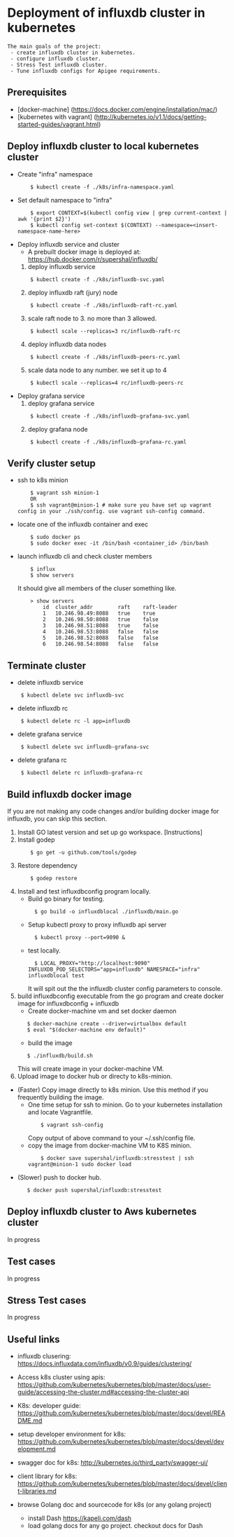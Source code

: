 # Deployment of influxdb cluster in kubernetes

	The main goals of the project:
	 - create influxdb cluster in kubernetes.
	 - configure influxdb cluster.
	 - Stress Test influxdb cluster.
	 - Tune influxdb configs for Apigee requirements.

## Prerequisites
- [docker-machine] (https://docs.docker.com/engine/installation/mac/)
- [kubernetes with vagrant] (http://kubernetes.io/v1.1/docs/getting-started-guides/vagrant.html)

## Deploy influxdb cluster to local kubernetes cluster
- Create "infra" namespace
	```
		$ kubectl create -f ./k8s/infra-namespace.yaml
	```
- Set default namespace to "infra"
	```
		$ export CONTEXT=$(kubectl config view | grep current-context | awk '{print $2}')
		$ kubectl config set-context $(CONTEXT) --namespace=<insert-namespace-name-here>
	``` 
- Deploy influxdb service and cluster
	- A prebuilt docker image is deployed at: https://hub.docker.com/r/supershal/influxdb/
	1. deploy influxdb service
	```
		$ kubectl create -f ./k8s/influxdb-svc.yaml
	```
	2. deploy influxdb raft (jury) node
	```
		$ kubectl create -f ./k8s/influxdb-raft-rc.yaml
	```
	3. scale raft node to 3. no more than 3 allowed.
	```
		$ kubectl scale --replicas=3 rc/influxdb-raft-rc
	```
	4. deploy influxdb data nodes
	```
		$ kubectl create -f ./k8s/influxdb-peers-rc.yaml
	```
	5. scale data node to any number. we set it up to 4
	```
		$ kubectl scale --replicas=4 rc/influxdb-peers-rc
	```
- Deploy grafana service
	1. deploy grafana service
	```
		$ kubectl create -f ./k8s/influxdb-grafana-svc.yaml
	```
	2. deploy grafana node
	```
		$ kubectl create -f ./k8s/influxdb-grafana-rc.yaml
	```
## Verify cluster setup
- ssh to k8s minion
	```
		$ vagrant ssh minion-1
		OR
		$ ssh vagrant@minion-1 # make sure you have set up vagrant config in your ./ssh/config. use vagrant ssh-config command.
	```
- locate one of the influxdb container and exec
	```
		$ sudo docker ps
		$ sudo docker exec -it /bin/bash <container_id> /bin/bash
	```
- launch influxdb cli and check cluster members
	```
		$ influx
		$ show servers
	```
	It should give all members of the cluser something like.
	```
		> show servers
			id	cluster_addr		raft	raft-leader
			1	10.246.98.49:8088	true	true
			2	10.246.98.50:8088	true	false
			3	10.246.98.51:8088	true	false
			4	10.246.98.53:8088	false	false
			5	10.246.98.52:8088	false	false
			6	10.246.98.54:8088	false	false
	```
## Terminate cluster
- delete influxdb service
	```
	 $ kubectl delete svc influxdb-svc
	``` 
- delete influxdb rc
	```
 	 $ kubectl delete rc -l app=influxdb
	```
- delete grafana service
	```
	 $ kubectl delete svc influxdb-grafana-svc
	``` 
- delete grafana rc
	```
 	 $ kubectl delete rc influxdb-grafana-rc
	```

## Build influxdb docker image
If you are not making any code changes and/or building docker image for influxdb, you can skip this section.
1. Install GO latest version and set up go workspace. [Instructions]
2. Install godep
	```
		$ go get -u github.com/tools/godep
	```
3. Restore dependency
	```
		$ godep restore
	```
4. Install and test influxdbconfig program locally.
	- Build go binary for testing.
	  ```
		$ go build -o influxdblocal ./influxdb/main.go
      ```
    - Setup kubectl proxy to proxy influxdb api server
      ```
      	$ kubectl proxy --port=9090 &
      ```
    - test locally. 
      ```
      	$ LOCAL_PROXY="http://localhost:9090" INFLUXDB_POD_SELECTORS="app=influxdb" NAMESPACE="infra" influxdblocal test
      ```
      It will spit out the the influxdb cluster config parameters to console.
4. build influxdbconfig executable from the go program and create docker image for influxdbconfig + influxdb
	- Create docker-machine vm and set docker daemon
	 ```
	 	$ docker-machine create --driver=virtualbox default
	 	$ eval "$(docker-machine env default)"
	 ```
	- build the image
	 ```
		$ ./influxdb/build.sh
	 ```
	This will create image in your docker-machine VM.
5. Upload image to docker hub or directy to k8s-minion.
  - (Faster) Copy image directly to k8s minion. Use this method if you frequently building the image.
    * One time setup for ssh to minion.
    	Go to your kubernetes installation and locate Vagrantfile.
  		```
  			$ vagrant ssh-config
  		```
  		Copy output of above command to your ~/.ssh/config file.
    * copy the image from docker-machine VM to K8S minion.
    	```
    		$ docker save supershal/influxdb:stresstest | ssh vagrant@minion-1 sudo docker load
    	```
  - (Slower) push to docker hub. 
  	 ```
  	 	$ docker push supershal/influxdb:stresstest
  	 ```

## Deploy influxdb cluster to Aws kubernetes cluster
 In progress

## Test cases
 In progress

## Stress Test cases
 In progress

## Useful links

- influxdb clusering:
https://docs.influxdata.com/influxdb/v0.9/guides/clustering/

- Access k8s cluster using apis:
https://github.com/kubernetes/kubernetes/blob/master/docs/user-guide/accessing-the-cluster.md#accessing-the-cluster-api

- K8s: developer guide: 
https://github.com/kubernetes/kubernetes/blob/master/docs/devel/README.md

- setup developer environment for k8s:
https://github.com/kubernetes/kubernetes/blob/master/docs/devel/development.md

- swagger doc for k8s:
http://kubernetes.io/third_party/swagger-ui/

- client library for k8s:
https://github.com/kubernetes/kubernetes/blob/master/docs/devel/client-libraries.md

- browse Golang doc and sourcecode for k8s (or any golang project)
   * install Dash https://kapeli.com/dash 
   * load golang docs for any go project. checkout docs for Dash

